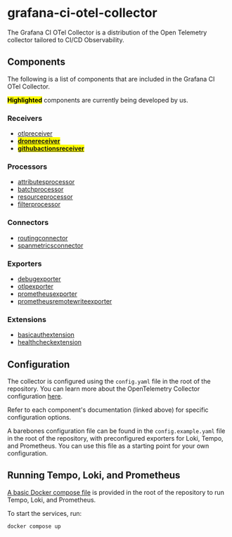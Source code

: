 # grafana-ci-otel-collector

The Grafana CI OTel Collector is a distribution of the Open Telemetry collector tailored to CI/CD Observability.

## Components

The following is a list of components that are included in the Grafana CI OTel Collector.

<mark>**Highlighted**</mark> components are currently being developed by us.

### Receivers

- [otlpreceiver][otlpreceiver]
- <mark>**[dronereceiver][dronereceiver]**</mark>
- <mark>**[githubactionsreceiver][githubactionsreceiver]**</mark>

[otlpreceiver]: https://github.com/open-telemetry/opentelemetry-collector/tree/v0.113.0/receiver/otlpreceiver
[dronereceiver]: ./receiver/dronereceiver/README.md
[githubactionsreceiver]: ./receiver/githubactionsreceiver/README.md

### Processors

- [attributesprocessor][attributesprocessor]
- [batchprocessor][batchprocessor]
- [resourceprocessor][resourceprocessor]
- [filterprocessor][filterprocessor]

[attributesprocessor]: https://github.com/open-telemetry/opentelemetry-collector-contrib/tree/v0.131.0/processor/attributesprocessor
[batchprocessor]: https://github.com/open-telemetry/opentelemetry-collector/tree/v0.131.0/processor/batchprocessor
[resourceprocessor]: https://github.com/open-telemetry/opentelemetry-collector-contrib/tree/v0.131.0/processor/resourceprocessor
[filterprocessor]: https://github.com/open-telemetry/opentelemetry-collector-contrib/tree/v0.131.0/processor/filterprocessor

### Connectors

- [routingconnector][routingconnector]
- [spanmetricsconnector][spanmetricsconnector]

[routingconnector]: https://github.com/open-telemetry/opentelemetry-collector-contrib/tree/v0.113.0/connector/routingconnector
[spanmetricsconnector]: https://github.com/open-telemetry/opentelemetry-collector-contrib/tree/v0.113.0/connector/spanmetricsconnector

### Exporters

- [debugexporter][debugexporter]
- [otlpexporter][otlpexporter]
- [prometheusexporter][prometheusexporter]
- [prometheusremotewriteexporter][prometheusremotewriteexporter]

[debugexporter]: https://github.com/open-telemetry/opentelemetry-collector/tree/v0.113.0/exporter/debugexporter
[otlpexporter]: https://github.com/open-telemetry/opentelemetry-collector/tree/v0.113.0/exporter/otlpexporter
[prometheusexporter]: https://github.com/open-telemetry/opentelemetry-collector-contrib/tree/v0.113.0/exporter/prometheusexporter
[prometheusremotewriteexporter]: https://github.com/open-telemetry/opentelemetry-collector-contrib/tree/v0.113.0/exporter/prometheusremotewriteexporter

### Extensions

- [basicauthextension][basicauthextension]
- [healthcheckextension][healthcheckextension]

[basicauthextension]: https://github.com/open-telemetry/opentelemetry-collector-contrib/tree/v0.113.0/extension/basicauthextension
[healthcheckextension]: https://github.com/open-telemetry/opentelemetry-collector-contrib/tree/v0.113.0/extension/healthcheckextension

## Configuration

The collector is configured using the `config.yaml` file in the root of the repository.
You can learn more about the OpenTelemetry Collector configuration [here][otel-configuration].

Refer to each component's documentation (linked above) for specific configuration options.

A barebones configuration file can be found in the `config.example.yaml` file in the root of the repository, with preconfigured exporters for Loki, Tempo, and Prometheus. You can use this file as a starting point for your own configuration.

[otel-configuration]: https://opentelemetry.io/docs/collector/configuration/

## Running Tempo, Loki, and Prometheus

[A basic Docker compose file](./docker-compose.yml) is provided in the root of the repository to run Tempo, Loki, and Prometheus.

To start the services, run:

```bash
docker compose up
```
